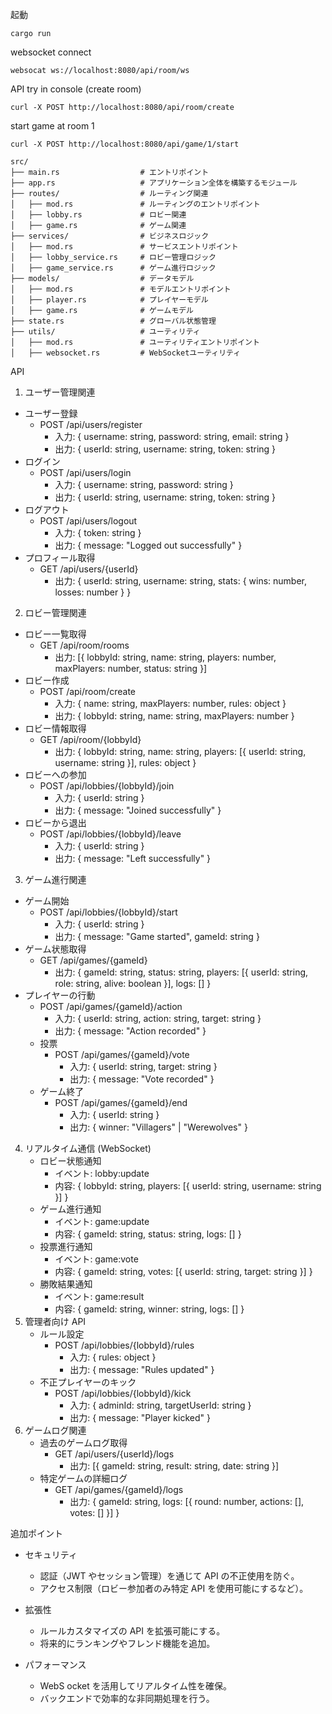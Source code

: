 起動

```
cargo run
```

websocket connect

```
websocat ws://localhost:8080/api/room/ws
```

API try in console (create room)
```
curl -X POST http://localhost:8080/api/room/create
```

start game at room 1
```
curl -X POST http://localhost:8080/api/game/1/start
```


```
src/
├── main.rs                  # エントリポイント
├── app.rs                   # アプリケーション全体を構築するモジュール
├── routes/                  # ルーティング関連
│   ├── mod.rs               # ルーティングのエントリポイント
│   ├── lobby.rs             # ロビー関連
│   ├── game.rs              # ゲーム関連
├── services/                # ビジネスロジック
│   ├── mod.rs               # サービスエントリポイント
│   ├── lobby_service.rs     # ロビー管理ロジック
│   ├── game_service.rs      # ゲーム進行ロジック
├── models/                  # データモデル
│   ├── mod.rs               # モデルエントリポイント
│   ├── player.rs            # プレイヤーモデル
│   ├── game.rs              # ゲームモデル
├── state.rs                 # グローバル状態管理
├── utils/                   # ユーティリティ
│   ├── mod.rs               # ユーティリティエントリポイント
│   ├── websocket.rs         # WebSocketユーティリティ
```

API

1. ユーザー管理関連

- ユーザー登録
  - POST /api/users/register
    - 入力: { username: string, password: string, email: string }
    - 出力: { userId: string, username: string, token: string }
- ログイン
  - POST /api/users/login
    - 入力: { username: string, password: string }
    - 出力: { userId: string, username: string, token: string }
- ログアウト
  - POST /api/users/logout
    - 入力: { token: string }
    - 出力: { message: "Logged out successfully" }
- プロフィール取得
  - GET /api/users/{userId}
    - 出力: { userId: string, username: string, stats: { wins: number, losses: number } }

2. ロビー管理関連

- ロビー一覧取得
  - GET /api/room/rooms
    - 出力: [{ lobbyId: string, name: string, players: number, maxPlayers: number, status: string }]
- ロビー作成
  - POST /api/room/create
    - 入力: { name: string, maxPlayers: number, rules: object }
    - 出力: { lobbyId: string, name: string, maxPlayers: number }
- ロビー情報取得
  - GET /api/room/{lobbyId}
    - 出力: { lobbyId: string, name: string, players: [{ userId: string, username: string }], rules: object }
- ロビーへの参加
  - POST /api/lobbies/{lobbyId}/join
    - 入力: { userId: string }
    - 出力: { message: "Joined successfully" }
- ロビーから退出
  - POST /api/lobbies/{lobbyId}/leave
    - 入力: { userId: string }
    - 出力: { message: "Left successfully" }

3. ゲーム進行関連

- ゲーム開始
  - POST /api/lobbies/{lobbyId}/start
    - 入力: { userId: string }
    - 出力: { message: "Game started", gameId: string }
- ゲーム状態取得
  - GET /api/games/{gameId}
    - 出力: { gameId: string, status: string, players: [{ userId: string, role: string, alive: boolean }], logs: [] }
- プレイヤーの行動
  - POST /api/games/{gameId}/action
    - 入力: { userId: string, action: string, target: string }
    - 出力: { message: "Action recorded" }
  - 投票
    - POST /api/games/{gameId}/vote
      - 入力: { userId: string, target: string }
      - 出力: { message: "Vote recorded" }
  - ゲーム終了
    - POST /api/games/{gameId}/end
      - 入力: { userId: string }
      - 出力: { winner: "Villagers" | "Werewolves" }

4. リアルタイム通信 (WebSocket)
   - ロビー状態通知
     - イベント: lobby:update
     - 内容: { lobbyId: string, players: [{ userId: string, username: string }] }
   - ゲーム進行通知
     - イベント: game:update
     - 内容: { gameId: string, status: string, logs: [] }
   - 投票進行通知
     - イベント: game:vote
     - 内容: { gameId: string, votes: [{ userId: string, target: string }] }
   - 勝敗結果通知
     - イベント: game:result
     - 内容: { gameId: string, winner: string, logs: [] }
5. 管理者向け API
   - ルール設定
     - POST /api/lobbies/{lobbyId}/rules
       - 入力: { rules: object }
       - 出力: { message: "Rules updated" }
   - 不正プレイヤーのキック
     - POST /api/lobbies/{lobbyId}/kick
       - 入力: { adminId: string, targetUserId: string }
       - 出力: { message: "Player kicked" }
6. ゲームログ関連
   - 過去のゲームログ取得
     - GET /api/users/{userId}/logs
       - 出力: [{ gameId: string, result: string, date: string }]
   - 特定ゲームの詳細ログ
     - GET /api/games/{gameId}/logs
       - 出力: { gameId: string, logs: [{ round: number, actions: [], votes: [] }] }

追加ポイント

- セキュリティ

  - 認証（JWT やセッション管理）を通じて API の不正使用を防ぐ。
  - アクセス制限（ロビー参加者のみ特定 API を使用可能にするなど）。

- 拡張性

  - ルールカスタマイズの API を拡張可能にする。
  - 将来的にランキングやフレンド機能を追加。

- パフォーマンス
  - WebS ocket を活用してリアルタイム性を確保。
  - バックエンドで効率的な非同期処理を行う。

